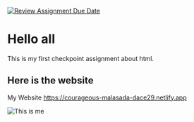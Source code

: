 [![Review Assignment Due Date](https://classroom.github.com/assets/deadline-readme-button-24ddc0f5d75046c5622901739e7c5dd533143b0c8e959d652212380cedb1ea36.svg)](https://classroom.github.com/a/_rEaNyCz)
# Hello all
This is my first checkpoint assignment about html.

## Here is the website
My Website https://courageous-malasada-dace29.netlify.app


![This is me](https://media.licdn.com/dms/image/C5603AQF9NPEW_Uzi7Q/profile-displayphoto-shrink_800_800/0/1516472803886?e=1723680000&v=beta&t=qW5bRe-geNzEUVGfx1gqSksiCqe7BdLgid8ABaS2ZtY)
